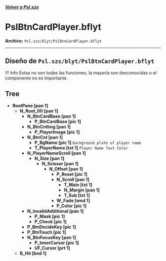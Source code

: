 #####  [Volver a Psl.szs](../index.md)

# PslBtnCardPlayer.bflyt

**Archivo:** `Psl.szs/blyt/PslBtnCardPlayer.bflyt`

---

## Diseño de `Psl.szs/blyt/PslBtnCardPlayer.bflyt`

<!-- prettier-ignore -->
!!! Info
    Estas no son todas las funciones, la mayoría son desconocidas o el componente no es importante.

## Tree

-	**RootPane [pan 1]**
	-	**N_Root_00 [pan 1]** 
		-	**N_BtnCardBase [pan 1]**
			-	**P_BtnCardBase [pic 1]**
		-	**N_BtnCntImg [pan 1]**
			-	**P_PlayerImage [pic 1]**
		-	**N_BtnCnt [pan 1]**
			-	**P_BgName [pic 1]** `background plate of player name`
			-	**T_PlayerName [txt 1]** `Player Name Text Color`
		-	**N_PlayerNameScroll [pan 1]**
			-	**N_Size [pan 1]**
				-	**N_Scissor [pan 1]**
					-	**N_Offset [pan 1]**
						-	**P_Reset [pic 1]**
						-	**N_Scroll [pan 1]**
							-	**T_Main [txt 1]**
							-	**N_Margin [pan 1]**
							-	**T_Sub [txt 1]**
						-	**W_Fade [wnd 1]**
						-	**P_Color [pic 1]**
		-	**N_InvalidAdditional [pan 1]**
			-	**P_Mask [pic 1]**
			-	**P_Check [pic 1]**
		-	**P_BtnDecideKey [pic 1]**
		-	**P_BtnTouch [pic 1]**
		-	**N_BtnFocusKey [pan 1]**
			-	**P_InnerCursor [pic 1]**
			-	**UF_Cursor [prt 1]**
	-	**B_Hit [bnd 1]**
